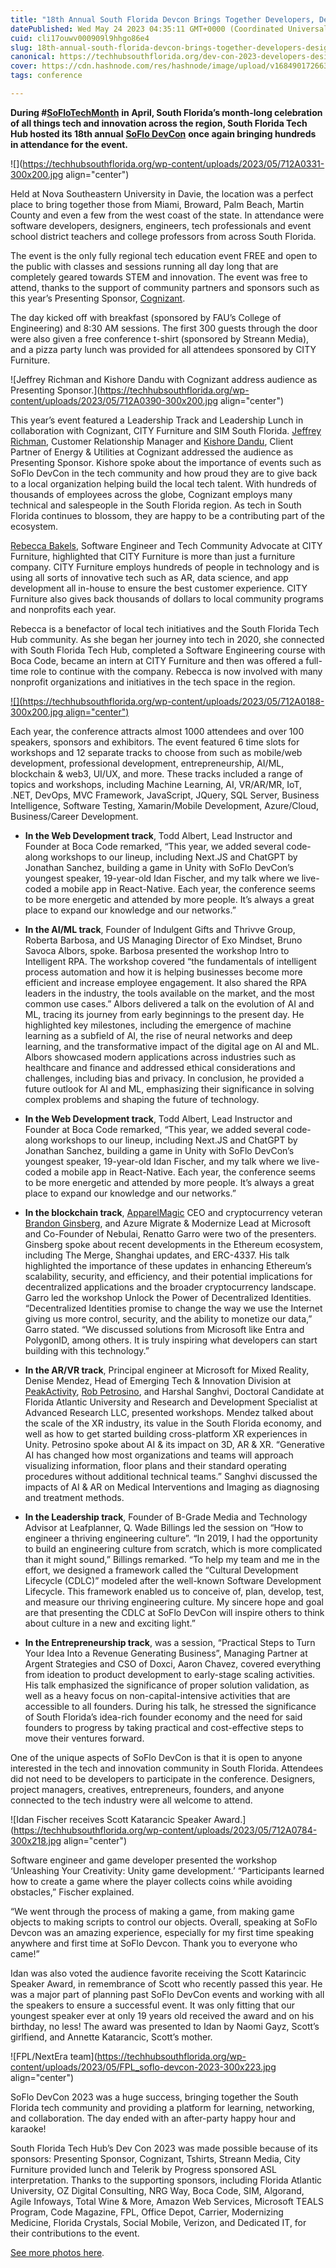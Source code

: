 ```yaml
---
title: "18th Annual South Florida Devcon Brings Together Developers, Designers, Tech Professionals and Educators"
datePublished: Wed May 24 2023 04:35:11 GMT+0000 (Coordinated Universal Time)
cuid: cli17ouwv000909l9hhgo86e4
slug: 18th-annual-south-florida-devcon-brings-together-developers-designers-tech-professionals-and-educators
canonical: https://techhubsouthflorida.org/dev-con-2023-developers-designers-tech-professionals-educators/
cover: https://cdn.hashnode.com/res/hashnode/image/upload/v1684901726633/ab4fdd8b-1f4d-473c-8368-e316710a9bfb.jpeg
tags: conference

---
```


**During #**[**SoFloTechMonth**](http://soflotechmonth.org/) **in April, South Florida’s month-long celebration of all things tech and innovation across the region, South Florida Tech Hub hosted its 18th annual** [**SoFlo DevCon**](https://www.soflodevcon.com/) **once again bringing hundreds in attendance for the event.**

![](https://techhubsouthflorida.org/wp-content/uploads/2023/05/712A0331-300x200.jpg align="center")

Held at Nova Southeastern University in Davie, the location was a perfect place to bring together those from Miami, Broward, Palm Beach, Martin County and even a few from the west coast of the state. In attendance were software developers, designers, engineers, tech professionals and event school district teachers and college professors from across South Florida.

The event is the only fully regional tech education event FREE and open to the public with classes and sessions running all day long that are completely geared towards STEM and innovation. The event was free to attend, thanks to the support of community partners and sponsors such as this year’s Presenting Sponsor, [Cognizant](https://www.cognizant.com/us/en).

The day kicked off with breakfast (sponsored by FAU’s College of Engineering) and 8:30 AM sessions. The first 300 guests through the door were also given a free conference t-shirt (sponsored by Streann Media), and a pizza party lunch was provided for all attendees sponsored by CITY Furniture.

![Jeffrey Richman and Kishore Dandu with Cognizant address audience as Presenting Sponsor.](https://techhubsouthflorida.org/wp-content/uploads/2023/05/712A0390-300x200.jpg align="center")

This year’s event featured a Leadership Track and Leadership Lunch in collaboration with Cognizant, CITY Furniture and SIM South Florida. [Jeffrey Richman](https://www.linkedin.com/in/jeffrichmanmba/), Customer Relationship Manager and [Kishore Dandu](https://www.linkedin.com/in/kishore-dandu-78320b9/), Client Partner of Energy & Utilities at Cognizant addressed the audience as Presenting Sponsor. Kishore spoke about the importance of events such as SoFlo DevCon in the tech community and how proud they are to give back to a local organization helping build the local tech talent. With hundreds of thousands of employees across the globe, Cognizant employs many technical and salespeople in the South Florida region. As tech in South Florida continues to blossom, they are happy to be a contributing part of the ecosystem.

[Rebecca Bakels](https://www.linkedin.com/in/rebecca-bakels/), Software Engineer and Tech Community Advocate at CITY Furniture, highlighted that CITY Furniture is more than just a furniture company. CITY Furniture employs hundreds of people in technology and is using all sorts of innovative tech such as AR, data science, and app development all in-house to ensure the best customer experience. CITY Furniture also gives back thousands of dollars to local community programs and nonprofits each year.

Rebecca is a benefactor of local tech initiatives and the South Florida Tech Hub community. As she began her journey into tech in 2020, she connected with South Florida Tech Hub, completed a Software Engineering course with Boca Code, became an intern at CITY Furniture and then was offered a full-time role to continue with the company. Rebecca is now involved with many nonprofit organizations and initiatives in the tech space in the region.

[![](https://techhubsouthflorida.org/wp-content/uploads/2023/05/712A0188-300x200.jpg align="center")](https://techhubsouthflorida.org/wp-content/uploads/2023/05/712A0188-scaled.jpg)

Each year, the conference attracts almost 1000 attendees and over 100 speakers, sponsors and exhibitors. The event featured 6 time slots for workshops and 12 separate tracks to choose from such as mobile/web development, professional development, entrepreneurship, AI/ML, blockchain & web3, UI/UX, and more. These tracks included a range of topics and workshops, including Machine Learning, AI, VR/AR/MR, IoT, .NET, DevOps, MVC Framework, JavaScript, JQuery, SQL Server, Business Intelligence, Software Testing, Xamarin/Mobile Development, Azure/Cloud, Business/Career Development.

* **In the Web Development track**, Todd Albert, Lead Instructor and Founder at Boca Code remarked, “This year, we added several code-along workshops to our lineup, including Next.JS and ChatGPT by Jonathan Sanchez, building a game in Unity with SoFlo DevCon’s youngest speaker, 19-year-old Idan Fischer, and my talk where we live-coded a mobile app in React-Native. Each year, the conference seems to be more energetic and attended by more people. It’s always a great place to expand our knowledge and our networks.”
    
* **In the AI/ML track**, Founder of Indulgent Gifts and Thrivve Group, Roberta Barbosa, and US Managing Director of Exo Mindset, Bruno Savoca Albors, spoke. Barbosa presented the workshop Intro to Intelligent RPA. The workshop covered “the fundamentals of intelligent process automation and how it is helping businesses become more efficient and increase employee engagement. It also shared the RPA leaders in the industry, the tools available on the market, and the most common use cases.” Albors delivered a talk on the evolution of AI and ML, tracing its journey from early beginnings to the present day. He highlighted key milestones, including the emergence of machine learning as a subfield of AI, the rise of neural networks and deep learning, and the transformative impact of the digital age on AI and ML. Albors showcased modern applications across industries such as healthcare and finance and addressed ethical considerations and challenges, including bias and privacy. In conclusion, he provided a future outlook for AI and ML, emphasizing their significance in solving complex problems and shaping the future of technology.
    
* **In the Web Development track**, Todd Albert, Lead Instructor and Founder at Boca Code remarked, “This year, we added several code-along workshops to our lineup, including Next.JS and ChatGPT by Jonathan Sanchez, building a game in Unity with SoFlo DevCon’s youngest speaker, 19-year-old Idan Fischer, and my talk where we live-coded a mobile app in React-Native. Each year, the conference seems to be more energetic and attended by more people. It’s always a great place to expand our knowledge and our networks.”
    
* **In the blockchain track**, [ApparelMagic](http://www.apparelmagic.com/) CEO and cryptocurrency veteran [Brandon Ginsberg](https://www.linkedin.com/in/brandon-ginsberg/), and Azure Migrate & Modernize Lead at Microsoft and Co-Founder of Nebulai, Renatto Garro were two of the presenters. Ginsberg spoke about recent developments in the Ethereum ecosystem, including The Merge, Shanghai updates, and ERC-4337. His talk highlighted the importance of these updates in enhancing Ethereum’s scalability, security, and efficiency, and their potential implications for decentralized applications and the broader cryptocurrency landscape. Garro led the workshop Unlock the Power of Decentralized Identities. “Decentralized Identities promise to change the way we use the Internet giving us more control, security, and the ability to monetize our data,” Garro stated. “We discussed solutions from Microsoft like Entra and PolygonID, among others. It is truly inspiring what developers can start building with this technology.”
    
* **In the AR/VR track**, Principal engineer at Microsoft for Mixed Reality, Denise Mendez, Head of Emerging Tech & Innovation Division at [PeakActivity](https://peakactivity.com/), [Rob Petrosino](https://www.linkedin.com/in/robpetrosino/), and Harshal Sanghvi, Doctoral Candidate at Florida Atlantic University and Research and Development Specialist at Advanced Research LLC, presented workshops. Mendez talked about the scale of the XR industry, its value in the South Florida economy, and well as how to get started building cross-platform XR experiences in Unity. Petrosino spoke about AI & its impact on 3D, AR & XR. “Generative AI has changed how most organizations and teams will approach visualizing information, floor plans and their standard operating procedures without additional technical teams.” Sanghvi discussed the impacts of AI & AR on Medical Interventions and Imaging as diagnosing and treatment methods.
    
* **In the Leadership track**, Founder of B-Grade Media and Technology Advisor at Leafplanner, Q. Wade Billings led the session on “How to engineer a thriving engineering culture”. “In 2019, I had the opportunity to build an engineering culture from scratch, which is more complicated than it might sound,” Billings remarked. “To help my team and me in the effort, we designed a framework called the “Cultural Development Lifecycle (CDLC)” modeled after the well-known Software Development Lifecycle. This framework enabled us to conceive of, plan, develop, test, and measure our thriving engineering culture. My sincere hope and goal are that presenting the CDLC at SoFlo DevCon will inspire others to think about culture in a new and exciting light.”
    
* **In the Entrepreneurship track**, was a session, “Practical Steps to Turn Your Idea Into a Revenue Generating Business”, Managing Partner at Argent Strategies and CSO of Doxci, Aaron Chavez, covered everything from ideation to product development to early-stage scaling activities. His talk emphasized the significance of proper solution validation, as well as a heavy focus on non-capital-intensive activities that are accessible to all founders. During his talk, he stressed the significance of South Florida’s idea-rich founder economy and the need for said founders to progress by taking practical and cost-effective steps to move their ventures forward.
    

One of the unique aspects of SoFlo DevCon is that it is open to anyone interested in the tech and innovation community in South Florida. Attendees did not need to be developers to participate in the conference. Designers, project managers, creatives, entrepreneurs, founders, and anyone connected to the tech industry were all welcome to attend.

![Idan Fischer receives Scott Katarancic Speaker Award.](https://techhubsouthflorida.org/wp-content/uploads/2023/05/712A0784-300x218.jpg align="center")

Software engineer and game developer presented the workshop ‘Unleashing Your Creativity: Unity game development.’ “Participants learned how to create a game where the player collects coins while avoiding obstacles,” Fischer explained.

“We went through the process of making a game, from making game objects to making scripts to control our objects. Overall, speaking at SoFlo Devcon was an amazing experience, especially for my first time speaking anywhere and first time at SoFlo Devcon. Thank you to everyone who came!”

Idan was also voted the audience favorite receiving the Scott Katarincic Speaker Award, in remembrance of Scott who recently passed this year. He was a major part of planning past SoFlo DevCon events and working with all the speakers to ensure a successful event. It was only fitting that our youngest speaker ever at only 19 years old received the award and on his birthday, no less! The award was presented to Idan by Naomi Gayz, Scott’s girlfiend, and Annette Katarancic, Scott’s mother.

![FPL/NextEra team](https://techhubsouthflorida.org/wp-content/uploads/2023/05/FPL_soflo-devcon-2023-300x223.jpg align="center")

SoFlo DevCon 2023 was a huge success, bringing together the South Florida tech community and providing a platform for learning, networking, and collaboration. The day ended with an after-party happy hour and karaoke!

South Florida Tech Hub’s Dev Con 2023 was made possible because of its sponsors: Presenting Sponsor, Cognizant, Tshirts, Streann Media, City Furniture provided lunch and Telerik by Progress sponsored ASL interpretation. Thanks to the supporting sponsors, including Florida Atlantic University, OZ Digital Consulting, NRG Way, Boca Code, SIM, Algorand, Agile Infoways, Total Wine & More, Amazon Web Services, Microsoft TEALS Program, Code Magazine, FPL, Office Depot, Carrier, Modernizing Medicine, Florida Crystals, Social Mobile, Verizon, and Dedicated IT, for their contributions to the event.

[See more photos here](https://drive.google.com/drive/u/0/folders/1NCaqF1kofa3njgFvtyoqiBwEnFxu3VDA).